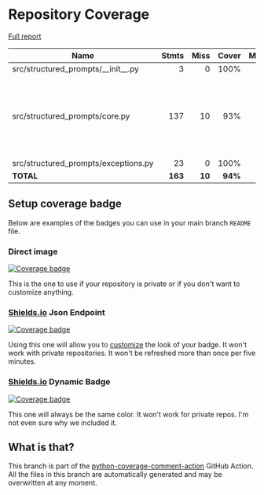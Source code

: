 # Repository Coverage

[Full report](https://htmlpreview.github.io/?https://github.com/habemus-papadum/structured-prompts/blob/python-coverage-comment-action-data/htmlcov/index.html)

| Name                                    |    Stmts |     Miss |   Cover |   Missing |
|---------------------------------------- | -------: | -------: | ------: | --------: |
| src/structured\_prompts/\_\_init\_\_.py |        3 |        0 |    100% |           |
| src/structured\_prompts/core.py         |      137 |       10 |     93% |26, 107-108, 160, 223, 265, 388-391 |
| src/structured\_prompts/exceptions.py   |       23 |        0 |    100% |           |
|                               **TOTAL** |  **163** |   **10** | **94%** |           |


## Setup coverage badge

Below are examples of the badges you can use in your main branch `README` file.

### Direct image

[![Coverage badge](https://raw.githubusercontent.com/habemus-papadum/structured-prompts/python-coverage-comment-action-data/badge.svg)](https://htmlpreview.github.io/?https://github.com/habemus-papadum/structured-prompts/blob/python-coverage-comment-action-data/htmlcov/index.html)

This is the one to use if your repository is private or if you don't want to customize anything.

### [Shields.io](https://shields.io) Json Endpoint

[![Coverage badge](https://img.shields.io/endpoint?url=https://raw.githubusercontent.com/habemus-papadum/structured-prompts/python-coverage-comment-action-data/endpoint.json)](https://htmlpreview.github.io/?https://github.com/habemus-papadum/structured-prompts/blob/python-coverage-comment-action-data/htmlcov/index.html)

Using this one will allow you to [customize](https://shields.io/endpoint) the look of your badge.
It won't work with private repositories. It won't be refreshed more than once per five minutes.

### [Shields.io](https://shields.io) Dynamic Badge

[![Coverage badge](https://img.shields.io/badge/dynamic/json?color=brightgreen&label=coverage&query=%24.message&url=https%3A%2F%2Fraw.githubusercontent.com%2Fhabemus-papadum%2Fstructured-prompts%2Fpython-coverage-comment-action-data%2Fendpoint.json)](https://htmlpreview.github.io/?https://github.com/habemus-papadum/structured-prompts/blob/python-coverage-comment-action-data/htmlcov/index.html)

This one will always be the same color. It won't work for private repos. I'm not even sure why we included it.

## What is that?

This branch is part of the
[python-coverage-comment-action](https://github.com/marketplace/actions/python-coverage-comment)
GitHub Action. All the files in this branch are automatically generated and may be
overwritten at any moment.